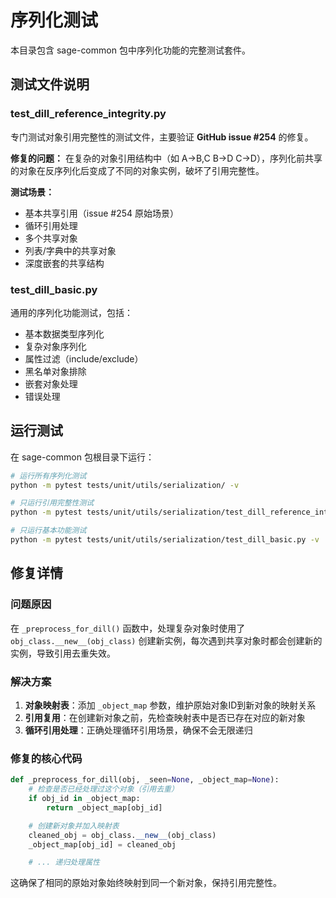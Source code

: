 # 序列化测试

本目录包含 sage-common 包中序列化功能的完整测试套件。

## 测试文件说明

### test_dill_reference_integrity.py
专门测试对象引用完整性的测试文件，主要验证 **GitHub issue #254** 的修复。

**修复的问题：**
在复杂的对象引用结构中（如 A->B,C B->D C->D），序列化前共享的对象在反序列化后变成了不同的对象实例，破坏了引用完整性。

**测试场景：**
- 基本共享引用（issue #254 原始场景）
- 循环引用处理
- 多个共享对象
- 列表/字典中的共享对象
- 深度嵌套的共享结构

### test_dill_basic.py
通用的序列化功能测试，包括：
- 基本数据类型序列化
- 复杂对象序列化
- 属性过滤（include/exclude）
- 黑名单对象排除
- 嵌套对象处理
- 错误处理

## 运行测试

在 sage-common 包根目录下运行：

```bash
# 运行所有序列化测试
python -m pytest tests/unit/utils/serialization/ -v

# 只运行引用完整性测试
python -m pytest tests/unit/utils/serialization/test_dill_reference_integrity.py -v

# 只运行基本功能测试
python -m pytest tests/unit/utils/serialization/test_dill_basic.py -v
```

## 修复详情

### 问题原因
在 `_preprocess_for_dill()` 函数中，处理复杂对象时使用了 `obj_class.__new__(obj_class)` 创建新实例，每次遇到共享对象时都会创建新的实例，导致引用去重失效。

### 解决方案
1. **对象映射表**：添加 `_object_map` 参数，维护原始对象ID到新对象的映射关系
2. **引用复用**：在创建新对象之前，先检查映射表中是否已存在对应的新对象
3. **循环引用处理**：正确处理循环引用场景，确保不会无限递归

### 修复的核心代码
```python
def _preprocess_for_dill(obj, _seen=None, _object_map=None):
    # 检查是否已经处理过这个对象（引用去重）
    if obj_id in _object_map:
        return _object_map[obj_id]

    # 创建新对象并加入映射表
    cleaned_obj = obj_class.__new__(obj_class)
    _object_map[obj_id] = cleaned_obj

    # ... 递归处理属性
```

这确保了相同的原始对象始终映射到同一个新对象，保持引用完整性。